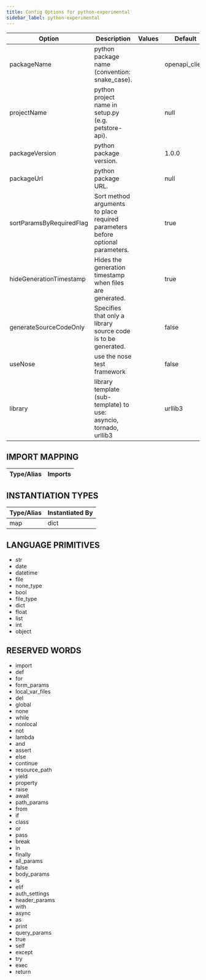 ```yaml
---
title: Config Options for python-experimental
sidebar_label: python-experimental
---
```


| Option | Description | Values | Default |
| ------ | ----------- | ------ | ------- |
|packageName|python package name (convention: snake_case).| |openapi_client|
|projectName|python project name in setup.py (e.g. petstore-api).| |null|
|packageVersion|python package version.| |1.0.0|
|packageUrl|python package URL.| |null|
|sortParamsByRequiredFlag|Sort method arguments to place required parameters before optional parameters.| |true|
|hideGenerationTimestamp|Hides the generation timestamp when files are generated.| |true|
|generateSourceCodeOnly|Specifies that only a library source code is to be generated.| |false|
|useNose|use the nose test framework| |false|
|library|library template (sub-template) to use: asyncio, tornado, urllib3| |urllib3|

## IMPORT MAPPING

| Type/Alias | Imports |
| ---------- | ------- |


## INSTANTIATION TYPES

| Type/Alias | Instantiated By |
| ---------- | --------------- |
|map|dict|


## LANGUAGE PRIMITIVES

<ul data-columns="2" style="list-style-type: disc;-webkit-columns:2;-moz-columns:2;columns:2;-moz-column-fill:auto;column-fill:auto"><li>str</li>
<li>date</li>
<li>datetime</li>
<li>file</li>
<li>none_type</li>
<li>bool</li>
<li>file_type</li>
<li>dict</li>
<li>float</li>
<li>list</li>
<li>int</li>
<li>object</li>
</ul>

## RESERVED WORDS

<ul data-columns="2" style="list-style-type: disc;-webkit-columns:2;-moz-columns:2;columns:2;-moz-column-fill:auto;column-fill:auto"><li>import</li>
<li>def</li>
<li>for</li>
<li>form_params</li>
<li>local_var_files</li>
<li>del</li>
<li>global</li>
<li>none</li>
<li>while</li>
<li>nonlocal</li>
<li>not</li>
<li>lambda</li>
<li>and</li>
<li>assert</li>
<li>else</li>
<li>continue</li>
<li>resource_path</li>
<li>yield</li>
<li>property</li>
<li>raise</li>
<li>await</li>
<li>path_params</li>
<li>from</li>
<li>if</li>
<li>class</li>
<li>or</li>
<li>pass</li>
<li>break</li>
<li>in</li>
<li>finally</li>
<li>all_params</li>
<li>false</li>
<li>body_params</li>
<li>is</li>
<li>elif</li>
<li>auth_settings</li>
<li>header_params</li>
<li>with</li>
<li>async</li>
<li>as</li>
<li>print</li>
<li>query_params</li>
<li>true</li>
<li>self</li>
<li>except</li>
<li>try</li>
<li>exec</li>
<li>return</li>
</ul>
